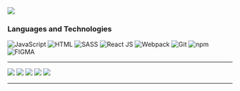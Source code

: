 ![](https://au.digicobbler.com/wp-content/uploads/2018/12/netacol_api_anim.gif)
### Languages and Technologies
![JavaScript](https://img.shields.io/badge/-JavaScript-090909?style=for-the-badge&logo=JavaScript)
![HTML](https://img.shields.io/badge/-HTML-090909?style=for-the-badge&logo=html5)
![SASS](https://img.shields.io/badge/-SASS-090909?style=for-the-badge&logo=sass)
![React JS](https://img.shields.io/badge/-React-090909?style=for-the-badge&logo=React)
![Webpack](https://img.shields.io/badge/-Webpack-090909?style=for-the-badge&logo=Webpack)
![Git](https://img.shields.io/badge/-git-090909?style=for-the-badge&logo=git)
![npm](https://img.shields.io/badge/-npm-090909?style=for-the-badge&logo=npm)
![FIGMA](https://img.shields.io/badge/-FIGMA-090909?style=for-the-badge&logo=FIGMA)
____
![](http://github-profile-summary-cards.vercel.app/api/cards/profile-details?username=hamelons&theme=tokyonight)
![](http://github-profile-summary-cards.vercel.app/api/cards/stats?username=hamelons&theme=tokyonight)
![](http://github-profile-summary-cards.vercel.app/api/cards/productive-time?username=hamelons&theme=tokyonight&utcOffset=8)
![](http://github-profile-summary-cards.vercel.app/api/cards/repos-per-language?username=hamelons&theme=tokyonight)
![](http://github-profile-summary-cards.vercel.app/api/cards/most-commit-language?username=hamelons&theme=tokyonight)
____
